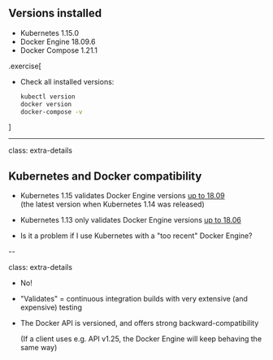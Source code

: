 ## Versions installed

- Kubernetes 1.15.0
- Docker Engine 18.09.6
- Docker Compose 1.21.1

<!-- ##VERSION## -->

.exercise[

- Check all installed versions:
  ```bash
  kubectl version
  docker version
  docker-compose -v
  ```

]

---

class: extra-details

## Kubernetes and Docker compatibility

- Kubernetes 1.15 validates Docker Engine versions [up to 18.09](https://github.com/kubernetes/kubernetes/blob/master/CHANGELOG-1.15.md#dependencies)
  <br/>
  (the latest version when Kubernetes 1.14 was released)

- Kubernetes 1.13 only validates Docker Engine versions [up to 18.06](https://github.com/kubernetes/kubernetes/blob/master/CHANGELOG-1.13.md#external-dependencies)

- Is it a problem if I use Kubernetes with a "too recent" Docker Engine?

--

class: extra-details

- No!

- "Validates" = continuous integration builds with very extensive (and expensive) testing

- The Docker API is versioned, and offers strong backward-compatibility

  (If a client uses e.g. API v1.25, the Docker Engine will keep behaving the same way)

